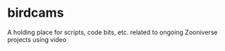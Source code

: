 # birdcams
A holding place for scripts, code bits, etc. related to ongoing Zooniverse projects using video
